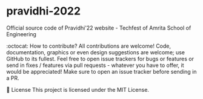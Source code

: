 # pravidhi-2022 
Official source code of Pravidhi'22 website - Techfest of Amrita School of Engineering

:octocat: How to contribute?
All contributions are welcome! Code, documentation, graphics or even design suggestions are welcome; use GitHub to its fullest. Feel free to open issue trackers for bugs or features or send in fixes / features via pull requests - whatever you have to offer, it would be appreciated! Make sure to open an issue tracker before sending in a PR.

📜 License
This project is licensed under the MIT License.
